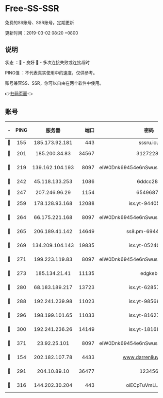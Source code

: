 # Free-SS-SSR

免费的SS账号、SSR账号，定期更新

更新时间：2019-03-02 08:20 +0800

## 说明

状态     ：🙂 - 良好 🙁 - 多次连接失败或连接超时

PING值   ：不代表真实使用中的速度，仅供参考。

账号兼容SS、SSR，你可以自由在两个软件中使用。

👉[扫码页面](https://liesauer.github.io/free-ss-ssr.github.io/)👈

## 账号

|-|PING|服务器|端口|密码|加密方式|区域|
|:----:|:----:|:-----:|-----:|:----:|:----:|:----:|
|🙂|155|185.173.92.181|443|sssru.icu|rc4-md5|RU|
|🙂|201|185.200.34.83|34567|31272288|aes-256-cfb|US|
|🙂|219|139.162.104.193|8097|eIW0Dnk69454e6nSwuspv9DmS201tQ0D|aes-256-cfb|JP|
|🙂|242|45.118.133.253|1086|6ddcc286|aes-256-cfb|SG|
|🙂|247|207.246.96.29|1154|65496879|chacha20|US|
|🙂|259|178.128.93.168|12088|isx.yt-94405633|aes-256-cfb|SG|
|🙂|264|66.175.221.168|8097|eIW0Dnk69454e6nSwuspv9DmS201tQ0D|aes-256-cfb|US|
|🙂|265|206.189.41.142|14649|ss8.pm-69449301|aes-256-cfb|SG|
|🙂|269|134.209.104.143|19835|isx.yt-05240946|aes-256-cfb|SG|
|🙂|271|199.223.119.83|8097|eIW0Dnk69454e6nSwuspv9DmS201tQ0D|aes-256-cfb|US|
|🙂|273|185.134.21.41|11135|edgkeb|aes-256-cfb|GB|
|🙂|280|68.183.189.217|13723|isx.yt-62857732|aes-256-cfb|SG|
|🙂|288|192.241.239.98|11023|isx.yt-98566880|aes-256-cfb|US|
|🙂|296|198.199.101.65|11033|isx.yt-81627199|aes-256-cfb|US|
|🙂|300|192.241.236.26|14149|isx.yt-18168081|aes-256-cfb|US|
|🙂|371|23.92.25.101|8097|eIW0Dnk69454e6nSwuspv9DmS201tQ0D|aes-256-cfb|US|
|🙂|154|202.182.107.78|4433|www.darrenliuwei.com|aes-256-cfb|JP|
|🙂|291|204.10.89.10|36477|123456|aes-256-cfb|US|
|🙂|316|144.202.30.204|443|oiECpTuVmLLxk4Ts|aes-256-cfb|US|
